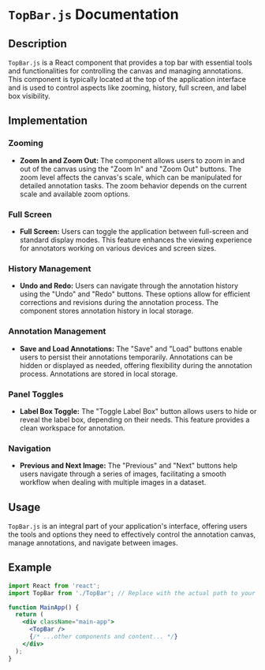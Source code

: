 # `TopBar.js` Documentation

## Description

`TopBar.js` is a React component that provides a top bar with essential tools and functionalities for controlling the canvas and managing annotations. This component is typically located at the top of the application interface and is used to control aspects like zooming, history, full screen, and label box visibility.

## Implementation

### Zooming

- **Zoom In and Zoom Out:** The component allows users to zoom in and out of the canvas using the "Zoom In" and "Zoom Out" buttons. The zoom level affects the canvas's scale, which can be manipulated for detailed annotation tasks. The zoom behavior depends on the current scale and available zoom options.

### Full Screen

- **Full Screen:** Users can toggle the application between full-screen and standard display modes. This feature enhances the viewing experience for annotators working on various devices and screen sizes.

### History Management

- **Undo and Redo:** Users can navigate through the annotation history using the "Undo" and "Redo" buttons. These options allow for efficient corrections and revisions during the annotation process. The component stores annotation history in local storage.

### Annotation Management

- **Save and Load Annotations:** The "Save" and "Load" buttons enable users to persist their annotations temporarily. Annotations can be hidden or displayed as needed, offering flexibility during the annotation process. Annotations are stored in local storage.

### Panel Toggles

- **Label Box Toggle:** The "Toggle Label Box" button allows users to hide or reveal the label box, depending on their needs. This feature provides a clean workspace for annotation.

### Navigation

- **Previous and Next Image:** The "Previous" and "Next" buttons help users navigate through a series of images, facilitating a smooth workflow when dealing with multiple images in a dataset.

## Usage

`TopBar.js` is an integral part of your application's interface, offering users the tools and options they need to effectively control the annotation canvas, manage annotations, and navigate between images.

## Example

```jsx
import React from 'react';
import TopBar from './TopBar'; // Replace with the actual path to your TopBar.js file

function MainApp() {
  return (
    <div className="main-app">
      <TopBar />
      {/* ...other components and content... */}
    </div>
  );
}
